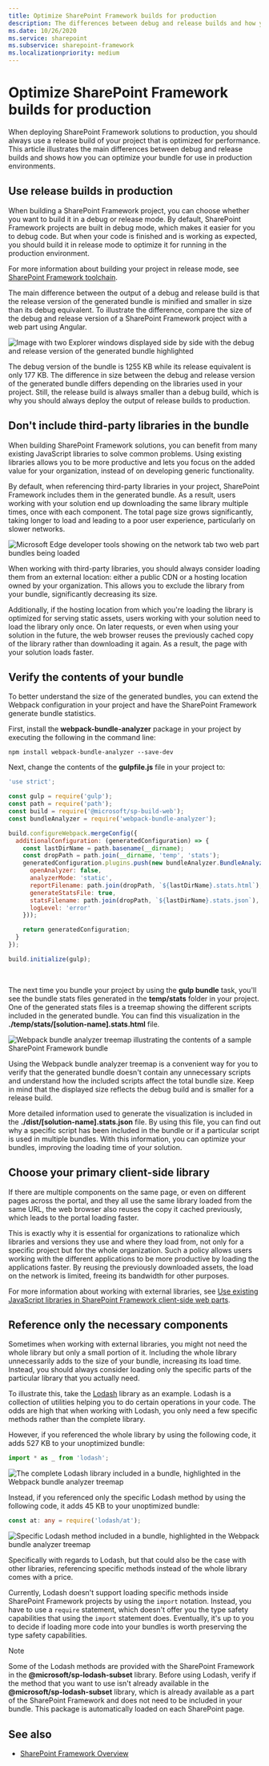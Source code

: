 ```yaml
---
title: Optimize SharePoint Framework builds for production
description: The differences between debug and release builds and how you can optimize your bundle for use in production environments.
ms.date: 10/26/2020
ms.service: sharepoint
ms.subservice: sharepoint-framework
ms.localizationpriority: medium
---
```

# Optimize SharePoint Framework builds for production

When deploying SharePoint Framework solutions to production, you should always use a release build of your project that is optimized for performance. This article illustrates the main differences between debug and release builds and shows how you can optimize your bundle for use in production environments.

## Use release builds in production

When building a SharePoint Framework project, you can choose whether you want to build it in a debug or release mode. By default, SharePoint Framework projects are built in debug mode, which makes it easier for you to debug code. But when your code is finished and is working as expected, you should build it in release mode to optimize it for running in the production environment.

For more information about building your project in release mode, see [SharePoint Framework toolchain](./sharepoint-framework-toolchain.md).

The main difference between the output of a debug and release build is that the release version of the generated bundle is minified and smaller in size than its debug equivalent. To illustrate the difference, compare the size of the debug and release version of a SharePoint Framework project with a web part using Angular.

![Image with two Explorer windows displayed side by side with the debug and release version of the generated bundle highlighted](../../images/guidance-productionbuilds-debug-vs-ship-bundle.png)

The debug version of the bundle is 1255 KB while its release equivalent is only 177 KB. The difference in size between the debug and release version of the generated bundle differs depending on the libraries used in your project. Still, the release build is always smaller than a debug build, which is why you should always deploy the output of release builds to production.

## Don't include third-party libraries in the bundle

When building SharePoint Framework solutions, you can benefit from many existing JavaScript libraries to solve common problems. Using existing libraries allows you to be more productive and lets you focus on the added value for your organization, instead of on developing generic functionality.

By default, when referencing third-party libraries in your project, SharePoint Framework includes them in the generated bundle. As a result, users working with your solution end up downloading the same library multiple times, once with each component. The total page size grows significantly, taking longer to load and leading to a poor user experience, particularly on slower networks.

![Microsoft Edge developer tools showing on the network tab two web part bundles being loaded](../../images/guidance-productionbuilds-two-bundles-with-libraries.png)

When working with third-party libraries, you should always consider loading them from an external location: either a public CDN or a hosting location owned by your organization. This allows you to exclude the library from your bundle, significantly decreasing its size.

Additionally, if the hosting location from which you're loading the library is optimized for serving static assets, users working with your solution need to load the library only once. On later requests, or even when using your solution in the future, the web browser reuses the previously cached copy of the library rather than downloading it again. As a result, the page with your solution loads faster.

## Verify the contents of your bundle

To better understand the size of the generated bundles, you can extend the Webpack configuration in your project and have the SharePoint Framework generate bundle statistics.

First, install the **webpack-bundle-analyzer** package in your project by executing the following in the command line:

```console
npm install webpack-bundle-analyzer --save-dev
```

Next, change the contents of the **gulpfile.js** file in your project to:

```javascript
'use strict';

const gulp = require('gulp');
const path = require('path');
const build = require('@microsoft/sp-build-web');
const bundleAnalyzer = require('webpack-bundle-analyzer');

build.configureWebpack.mergeConfig({
  additionalConfiguration: (generatedConfiguration) => {
    const lastDirName = path.basename(__dirname);
    const dropPath = path.join(__dirname, 'temp', 'stats');
    generatedConfiguration.plugins.push(new bundleAnalyzer.BundleAnalyzerPlugin({
      openAnalyzer: false,
      analyzerMode: 'static',
      reportFilename: path.join(dropPath, `${lastDirName}.stats.html`),
      generateStatsFile: true,
      statsFilename: path.join(dropPath, `${lastDirName}.stats.json`),
      logLevel: 'error'
    }));

    return generatedConfiguration;
  }
});

build.initialize(gulp);
```

<br/>

The next time you bundle your project by using the **gulp bundle** task, you'll see the bundle stats files generated in the **temp/stats** folder in your project. One of the generated stats files is a treemap showing the different scripts included in the generated bundle. You can find this visualization in the **./temp/stats/[solution-name].stats.html** file.

![Webpack bundle analyzer treemap illustrating the contents of a sample SharePoint Framework bundle](../../images/guidance-productionbuilds-webpack-bundlestats-chart-angular.png)

Using the Webpack bundle analyzer treemap is a convenient way for you to verify that the generated bundle doesn't contain any unnecessary scripts and understand how the included scripts affect the total bundle size. Keep in mind that the displayed size reflects the debug build and is smaller for a release build.

More detailed information used to generate the visualization is included in the **./dist/[solution-name].stats.json** file. By using this file, you can find out why a specific script has been included in the bundle or if a particular script is used in multiple bundles. With this information, you can optimize your bundles, improving the loading time of your solution.

## Choose your primary client-side library

If there are multiple components on the same page, or even on different pages across the portal, and they all use the same library loaded from the same URL, the web browser also reuses the copy it cached previously, which leads to the portal loading faster.

This is exactly why it is essential for organizations to rationalize which libraries and versions they use and where they load from, not only for a specific project but for the whole organization. Such a policy allows users working with the different applications to be more productive by loading the applications faster. By reusing the previously downloaded assets, the load on the network is limited, freeing its bandwidth for other purposes.

For more information about working with external libraries, see [Use existing JavaScript libraries in SharePoint Framework client-side web parts](../web-parts/guidance/use-existing-javascript-libraries.md).

## Reference only the necessary components

Sometimes when working with external libraries, you might not need the whole library but only a small portion of it. Including the whole library unnecessarily adds to the size of your bundle, increasing its load time. Instead, you should always consider loading only the specific parts of the particular library that you actually need.

To illustrate this, take the [Lodash](https://lodash.com) library as an example. Lodash is a collection of utilities helping you to do certain operations in your code. The odds are high that when working with Lodash, you only need a few specific methods rather than the complete library.

However, if you referenced the whole library by using the following code, it adds 527 KB to your unoptimized bundle:

```typescript
import * as _ from 'lodash';
```

![The complete Lodash library included in a bundle, highlighted in the Webpack bundle analyzer treemap](../../images/guidance-productionbuilds-import-lodash.png)

Instead, if you referenced only the specific Lodash method by using the following code, it adds 45 KB to your unoptimized bundle:

```typescript
const at: any = require('lodash/at');
```

![Specific Lodash method included in a bundle, highlighted in the Webpack bundle analyzer treemap](../../images/guidance-productionbuilds-import-lodash-at.png)

Specifically with regards to Lodash, but that could also be the case with other libraries, referencing specific methods instead of the whole library comes with a price.

Currently, Lodash doesn't support loading specific methods inside SharePoint Framework projects by using the `import` notation. Instead, you have to use a `require` statement, which doesn't offer you the type safety capabilities that using the `import` statement does. Eventually, it's up to you to decide if loading more code into your bundles is worth preserving the type safety capabilities.

> [!NOTE]
> Some of the Lodash methods are provided with the SharePoint Framework in the **\@microsoft/sp-lodash-subset** library. Before using Lodash, verify if the method that you want to use isn't already available in the **\@microsoft/sp-lodash-subset** library, which is already available as a part of the SharePoint Framework and does not need to be included in your bundle. This package is automatically loaded on each SharePoint page.

## See also

- [SharePoint Framework Overview](../sharepoint-framework-overview.md)
